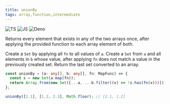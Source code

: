 ```yaml
---
title: unionBy
tags: array,function,intermediate
---
```


![TS](https://img.shields.io/badge/supports-typescript-blue.svg?style=flat-square)
![JS](https://img.shields.io/badge/supports-javascript-yellow.svg?style=flat-square)
![Deno](https://img.shields.io/badge/supports-deno-green.svg?style=flat-square)

Returns every element that exists in any of the two arrays once, after applying the provided function to each array element of both.

Create a `Set` by applying all `fn` to all values of `a`.
Create a `Set` from `a` and all elements in `b` whose value, after applying `fn` does not match a value in the previously created set.
Return the last set converted to an array.

```ts title="typescript"
const unionBy = (a: any[], b: any[], fn: MapFunc) => {
  const s = new Set(a.map(fn));
  return Array.from(new Set([...a, ...b.filter((x) => !s.has(fn(x)))]));
};
```

```ts title="typescript"
unionBy([2.1], [1.2, 2.3], Math.floor); // [2.1, 1.2]
```
